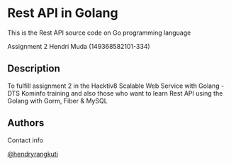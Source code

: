 # Rest API in Golang

This is the Rest API source code on Go programming language

Assignment 2 Hendri Muda (149368582101-334)

## Description

To fulfill assignment 2 in the Hacktiv8 Scalable Web Service with Golang - DTS Kominfo training
and also those who want to learn Rest API using the Golang with Gorm, Fiber & MySQL

## Authors

Contact info

[@hendryrangkuti](https://www.linkedin.com/in/hendryrangkuti)
